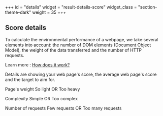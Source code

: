 +++
id = "details"
widget = "result-details-score"
widget_class = "section-theme-dark"
weight = 35
+++

## Score details

[//]: # "infobulle"

To calculate the environmental performance of a webpage, we take several elements into account: the number of DOM elements (Document Object Model), the weight of the data transferred and the number of HTTP requests.

Learn more : [How does it work?](/comment-ca-marche/)

[//]: # "texte"

Details are showing your web page's score, the average web page's score and the target to aim for.

[//]: # "Tuile 1"

Page's weight So light OR Too heavy

[//]: # "Tuile 2"

Complexity Simple OR Too complex

[//]: # "Tuile 3"

Number of requests Few requests OR Too many requests

